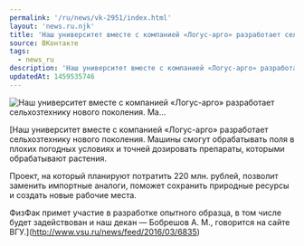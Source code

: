 ```yaml
---
permalink: '/ru/news/vk-2951/index.html'
layout: 'news.ru.njk'
title: 'Наш университет вместе с компанией «Логус-арго» разработает сельхозтехнику нового поколения. Ма…'
source: ВКонтакте
tags:
  - news_ru
description: 'Наш университет вместе с компанией «Логус-арго» разработает сельхозтехнику нового поколения. Ма…'
updatedAt: 1459535746
---
```

![Наш университет вместе с компанией «Логус-арго» разработает сельхозтехнику нового поколения. Ма…](https://sun9-46.userapi.com/H197LKkMSUiGCEZsOQYjUWSa06nCHqurfUU8ew/fw4XPjedUQQ.jpg)

[Наш университет вместе с компанией «Логус-арго» разработает сельхозтехнику нового поколения. Машины смогут обрабатывать поля в плохих погодных условиях и точней дозировать препараты, которыми обрабатывают растения.

Проект, на который планируют потратить 220 млн. рублей, позволит заменить импортные аналоги, поможет сохранить природные ресурсы и создать новые рабочие места.

ФизФак примет участие в разработке опытного образца, в том числе будет задействован и наш декан — Бобрешов А. М., говорится на сайте ВГУ.](http://www.vsu.ru/news/feed/2016/03/6835)
